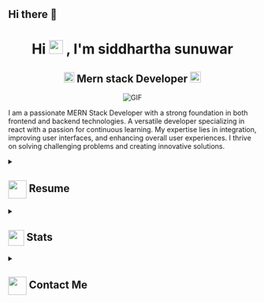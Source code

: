 ## Hi there 👋

<!--
**siddhartha0/siddhartha0** is a ✨ _special_ ✨ repository because its `README.md` (this file) appears on your GitHub profile.

Here are some ideas to get you started:

- 🔭 I’m currently working on ...
- 🌱 I’m currently learning ...
- 👯 I’m looking to collaborate on ...
- 🤔 I’m looking for help with ...
- 💬 Ask me about ...
- 📫 How to reach me: ...
- 😄 Pronouns: ...
- ⚡ Fun fact: ...
-->
<h1 align="center">Hi <img src="https://github.com/siddhartha0/siddhartha0/blob/main/icons/Hi.gif" width="28px"/> , I'm siddhartha sunuwar</h1>
<h2 align="center">
  <img src="https://komarev.com/ghpvc/?username=siddhartha0&color=dc143c&style=for-the-badge" alt="Profile Views" style="height:21px;">
  Mern stack Developer
  <a href="https://[your-portfolio-link]">
    <img src="https://img.shields.io/badge/Portfolio-543DE0?style=for-the-badge&logo=About.me&logoColor=white" alt="Portfolio" style="height:22px;">
  </a>
</h2>
<div align="center">
 <img alt="GIF" src="https://media4.giphy.com/media/11KzOet1ElBDz2/giphy.gif?cid=6c09b952ufa3xxbbm0mpuadm2zaik3wjp4m9luz2ly0lyz8d&ep=v1_internal_gif_by_id&rid=giphy.gif&ct=g" />
</div>

I am a passionate MERN Stack Developer with a strong foundation in both frontend and backend technologies. A versatile developer specializing in react with a passion for continuous learning. My expertise lies in integration, improving user interfaces, and enhancing overall user experiences. I thrive on solving challenging problems and creating innovative solutions.

<details>
 <summary>
    <h2> 
      <img align="center" src="https://github.com/siddhartha0/siddhartha0/blob/main/icons/about.png" width="37" /> 
    Resume
    </h2>
</summary>

 <details>
  <summary><h4> <img align="center" src="https://github.com/siddhartha0/siddhartha0/blob/main/icons/academics.gif" width="29"/> Academics</h4></summary>
  <span><img src="https://img.shields.io/badge/BCS (HONS)-Sunway College-1877F2?style=for-the-badge"></span>
 </details>

 <details>
  <summary><h4> <img align="center" src="https://github.com/siddhartha0/siddhartha0/blob/main/icons/experience.gif" width="29"/> Experience</h4></summary>
  - **[Your Role] ** at [Company] | [Duration]
    - [Work Description]
 </details>
</details>

<details>
  <summary><h2> <img align="center" src="https://github.com/siddhartha0/siddhartha0/blob/main/icons/stats.gif" width="32"/> Stats</h2></summary>
  <div align="center">
    (https://github-readme-stats.vercel.app/api?username=siddhartha0&theme=tokyonight&hide_border=false&include_all_commits=true&count_private=false)<br/>
    https://github-readme-stats.vercel.app/api?username=siddhartha0&theme=tokyonight&hide_border=false&include_all_commits=true&count_private=false<br/>
    ![](https://github-readme-streak-stats.herokuapp.com/?user=siddhartha0&theme=tokyonight&hide_border=false)<br/>
    ![](https://github-readme-stats.vercel.app/api/top-langs/?username=siddhartha0&theme=tokyonight&hide_border=false&include_all_commits=true&count_private=false&layout=compact)<br/>
    ![](https://github-readme-activity-graph.vercel.app/graph?username=siddhartha0&theme=tokyo-night)
  </div>
</details>

<details>
  <summary><h2> <img align="center" src="https://github.com/siddhartha0/siddhartha0/blob/main/icons/Contact.gif" width="37"/> Contact Me</h2></summary>
  <p>
    <i>You can reach out to me via</i>
    <a href="mailto:siddhartha.sunuwar@gmail.com">
      <img align="center" src="https://github.com/siddhartha0/siddhartha0/blob/main/icons/Gmail.gif" width="100"/>
    </a>
  </p>
</details>
